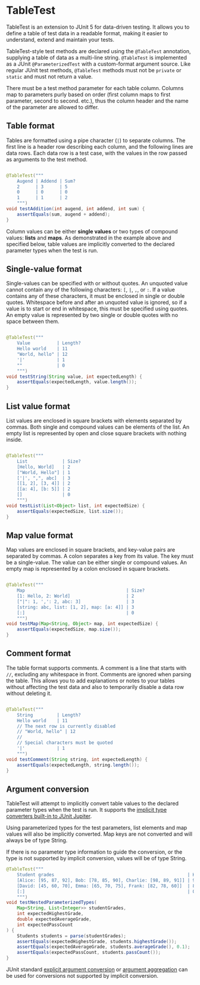 # TableTest

TableTest is an extension to JUnit 5 for data-driven testing. It allows you to define a table of test data in a readable format, making it easier to understand, extend and maintain your tests.

TableTest-style test methods are declared using the `@TableTest` annotation, supplying a table of data as a multi-line string. `@TableTest` is implemented as a JUnit `@ParameterizedTest` with a custom-format argument source. Like regular JUnit test methods, `@TableTest` methods must not be `private` or `static` and must not return a value.

There must be a test method parameter for each table column. Columns map to parameters purly based on order (first column maps to first parameter, second to second. etc.), thus the column header and the name of the parameter are allowed to differ.

## Table format

Tables are formatted using a pipe character (`|`) to separate columns. The first line is a header row describing each column, and the following lines are data rows. Each data row is a test case, with the values in the row passed as arguments to the test method.

```java

@TableTest("""
    Augend | Addend | Sum?
    2      | 3      | 5
    0      | 0      | 0
    1      | 1      | 2
    """)
void testAddition(int augend, int addend, int sum) {
    assertEquals(sum, augend + addend);
}
```

Column values can be either **single values** or two types of compound values: **lists** and **maps**. As demonstrated in the example above and specified below, table values are implicitly converted to the declared parameter types when the test is run.

## Single-value format

Single-values can be specified with or without quotes. An unquoted value cannot contain any of the following characters: `[`, `|`, `,`, or `:`. If a value contains any of these characters, it must be enclosed in single or double quotes. Whitespace before and after an unquoted value is ignored, so if a value is to start or end in whitespace, this must be specified using quotes. An empty value is represented by two single or double quotes with no space between them.

```java

@TableTest("""
    Value          | Length?
    Hello world    | 11
    "World, hello" | 12
    '|'            | 1
    ""             | 0
    """)
void testString(String value, int expectedLength) {
    assertEquals(expectedLength, value.length());
}
```

## List value format

List values are enclosed in square brackets with elements separated by commas. Both single and compound values can be elements of the list. An empty list is represented by open and close square brackets with nothing inside.

```java

@TableTest("""
    List             | Size?
    [Hello, World]   | 2
    ["World, Hello"] | 1
    ['|', ",", abc]  | 3
    [[1, 2], [3, 4]] | 2
    [[a: 4], [b: 5]] | 2
    []               | 0
    """)
void testList(List<Object> list, int expectedSize) {
    assertEquals(expectedSize, list.size());
}
```

## Map value format

Map values are enclosed in square brackets, and key-value pairs are separated by commas. A colon separates a key from its value. The key must be a single-value. The value can be either single or compound values. An empty map is represented by a colon enclosed in square brackets.

```java

@TableTest("""
    Map                                      | Size?
    [1: Hello, 2: World]                     | 2
    ["|": 1, ',': 2, abc: 3]                 | 3
    [string: abc, list: [1, 2], map: [a: 4]] | 3
    [:]                                      | 0
    """)
void testMap(Map<String, Object> map, int expectedSize) {
    assertEquals(expectedSize, map.size());
}
```

## Comment format

The table format supports comments. A comment is a line that starts with `//`, excluding any whitespace in front. Comments are ignored when parsing the table. This allows you to add explanations or notes to your tables without affecting the test data and also to temporarily disable a data row without deleting it.

```java

@TableTest("""
    String         | Length?
    Hello world    | 11
    // The next row is currently disabled
    // "World, hello" | 12
    //
    // Special characters must be quoted
    '|'            | 1
    """)
void testComment(String string, int expectedLength) {
    assertEquals(expectedLength, string.length());
}
```

## Argument conversion

TableTest will attempt to implicitly convert table values to the declared parameter types when the test is run. It supports the [implicit type converters built-in to JUnit Jupiter](https://junit.org/junit5/docs/5.12.1/user-guide/index.html#writing-tests-parameterized-tests-argument-conversion).

Using parameterized types for the test parameters, list elements and map values will also be implicitly converted. Map keys are not converted and will always be of type String.

If there is no parameter type information to guide the conversion, or the type is not supported by implicit conversion, values will be of type String.

```java
@TableTest("""
    Student grades                                                  | Highest grade? | Average grade? | Pass count?
    [Alice: [95, 87, 92], Bob: [78, 85, 90], Charlie: [98, 89, 91]] | 98             | 89.4           | 3
    [David: [45, 60, 70], Emma: [65, 70, 75], Frank: [82, 78, 60]]  | 82             | 67.2           | 2
    [:]                                                             | 0              | 0.0            | 0
    """)
void testNestedParameterizedTypes(
    Map<String, List<Integer>> studentGrades,
    int expectedHighestGrade,
    double expectedAverageGrade,
    int expectedPassCount
) {
    Students students = parse(studentGrades);
    assertEquals(expectedHighestGrade, students.highestGrade());
    assertEquals(expectedAverageGrade, students.averageGrade(), 0.1);
    assertEquals(expectedPassCount, students.passCount());
}
```

JUnit standard [explicit argument conversion](https://junit.org/junit5/docs/5.12.1/user-guide/index.html#writing-tests-parameterized-tests-argument-conversion-explicit) or [argument aggregation](https://junit.org/junit5/docs/5.12.1/user-guide/index.html#writing-tests-parameterized-tests-argument-aggregation) can be used for conversions not supported by implicit conversion.
